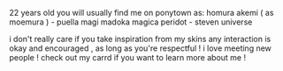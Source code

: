 22 years old 
you will usually find me on ponytown as:
homura akemi ( as moemura ) - puella magi madoka magica
peridot - steven universe

i don't really care if you take inspiration from my skins
any interaction is okay and encouraged , as long as you're respectful ! i love meeting new people !
check out my carrd if you want to learn more about me !
